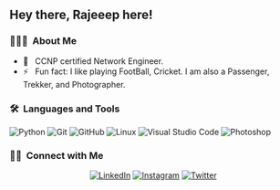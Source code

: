
## Hey there, Rajeeep here!

### 👨🏻‍💻 &nbsp;About Me 
 

- 🤔 &nbsp; CCNP certified Network Engineer. 
- ⚡️ &nbsp; Fun fact: I like playing FootBall, Cricket. I am also a Passenger, Trekker, and Photographer.

  
### 🛠 &nbsp;Languages and Tools

  ![Python](https://img.shields.io/badge/-Python-333333?style=flat&logo=python)
  ![Git](https://img.shields.io/badge/-Git-333333?style=flat&logo=git)
  ![GitHub](https://img.shields.io/badge/-GitHub-333333?style=flat&logo=github)
  ![Linux](https://img.shields.io/badge/-Linux-003366?style=flat&logo=linux)
  ![Visual Studio Code](https://img.shields.io/badge/-Visual%20Studio%20Code-333333?style=flat&logo=visual-studio-code&logoColor=007ACC)
  ![Photoshop](https://img.shields.io/badge/-Photoshop-333333?style=flat&logo=adobe-photoshop)    

### 🤝🏻 &nbsp;Connect with Me 

<p align="center">
<a href="https://www.linkedin.com/in/parmarrajdeep/"><img alt="LinkedIn" src="https://img.shields.io/badge/linkedin-parmarrajdeep-blue"></a>
<a href="https://www.instagram.com/rajdeepp12/"><img alt="Instagram" src="https://img.shields.io/badge/instagram-rajdeepp12-red"></a>
<a href="https://twitter.com/rajchamat"><img alt="Twitter" src="https://img.shields.io/badge/twitter-rajchamat-blue"></a>
</p>

